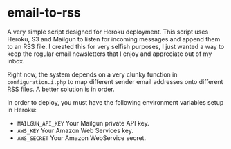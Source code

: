 email-to-rss
==============

A very simple script designed for Heroku deployment. This script uses Heroku, S3 and Mailgun to
listen for incoming messages and append them to an RSS file. I created this for very selfish purposes,
I just wanted a way to keep the regular email newsletters that I enjoy and appreciate out of my inbox.

Right now, the system depends on a very clunky function in `configuration.i.php` to map different sender
email addresses onto different RSS files. A better solution is in order.

In order to deploy, you must have the following environment variables setup in Heroku:

* `MAILGUN_API_KEY` Your Mailgun private API key.
* `AWS_KEY` Your Amazon Web Services key.
* `AWS_SECRET` Your Amazon WebService secret.
